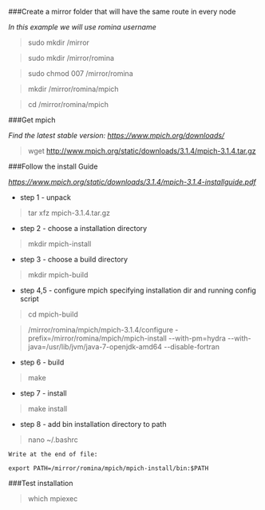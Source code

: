 ###Create a mirror folder that will have the same route in every node

*In this example we will use romina username*

 > sudo mkdir /mirror

 > sudo mkdir /mirror/romina

 > sudo chmod 007 /mirror/romina

 > mkdir /mirror/romina/mpich

 > cd /mirror/romina/mpich

###Get mpich

*Find the latest stable version: https://www.mpich.org/downloads/*

 > wget http://www.mpich.org/static/downloads/3.1.4/mpich-3.1.4.tar.gz

###Follow the install Guide

*https://www.mpich.org/static/downloads/3.1.4/mpich-3.1.4-installguide.pdf*

 * step 1 - unpack

 > tar xfz mpich-3.1.4.tar.gz

 * step 2 - choose a installation directory

 > mkdir mpich-install

 * step 3 - choose a build directory
 > mkdir mpich-build

 * step 4,5 - configure mpich specifying installation dir and running config script

 > cd mpich-build

 > /mirror/romina/mpich/mpich-3.1.4/configure -prefix=/mirror/romina/mpich/mpich-install --with-pm=hydra --with-java=/usr/lib/jvm/java-7-openjdk-amd64 --disable-fortran

 * step 6 - build

 > make

 * step 7 - install

 > make install

 * step 8 - add bin installation directory to path

 > nano ~/.bashrc

    Write at the end of file:
    
    export PATH=/mirror/romina/mpich/mpich-install/bin:$PATH

###Test installation

 > which mpiexec

